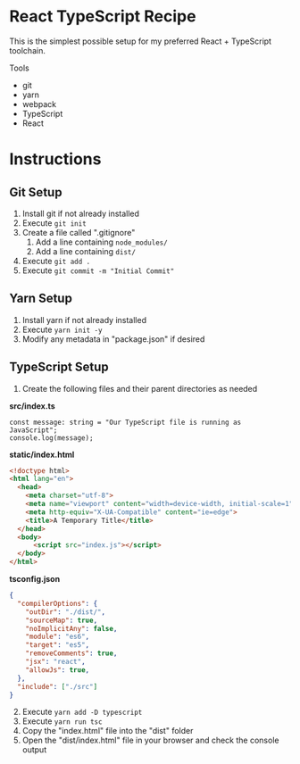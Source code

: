 # React TypeScript Recipe

This is the simplest possible setup for my preferred React + TypeScript toolchain.

Tools
 * git
 * yarn
 * webpack
 * TypeScript
 * React

# Instructions

## Git Setup

1. Install git if not already installed
2. Execute `git init`
3. Create a file called ".gitignore"
   1. Add a line containing `node_modules/`
   2. Add a line containing `dist/`
4. Execute `git add .`
5. Execute `git commit -m "Initial Commit"`

## Yarn Setup

1. Install yarn if not already installed
2. Execute `yarn init -y`
3. Modify any metadata in "package.json" if desired

## TypeScript Setup

1. Create the following files and their parent directories as needed

**src/index.ts**
```tsx
const message: string = "Our TypeScript file is running as JavaScript";
console.log(message);
```

**static/index.html**
```html
<!doctype html>
<html lang="en">
  <head>
    <meta charset="utf-8">
    <meta name="viewport" content="width=device-width, initial-scale=1">
    <meta http-equiv="X-UA-Compatible" content="ie=edge">
    <title>A Temporary Title</title>
  </head>
  <body>
      <script src="index.js"></script>
  </body>
</html>
```

**tsconfig.json**
```json
{
  "compilerOptions": {
    "outDir": "./dist/",
    "sourceMap": true,
    "noImplicitAny": false,
    "module": "es6",
    "target": "es5",
    "removeComments": true,
    "jsx": "react",
    "allowJs": true,
  },
  "include": ["./src"]
}
```

2. Execute `yarn add -D typescript`
3. Execute `yarn run tsc`
4. Copy the "index.html" file into the "dist" folder
5. Open the "dist/index.html" file in your browser and check the console output

## 
